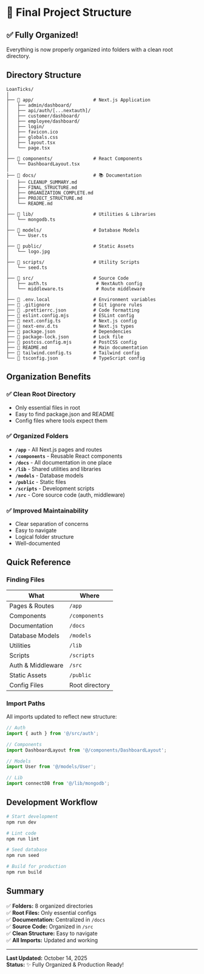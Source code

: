 # 📂 Final Project Structure

## ✅ Fully Organized!

Everything is now properly organized into folders with a clean root directory.

## Directory Structure

```
LoanTicks/
│
├── 📁 app/                      # Next.js Application
│   ├── admin/dashboard/
│   ├── api/auth/[...nextauth]/
│   ├── customer/dashboard/
│   ├── employee/dashboard/
│   ├── login/
│   ├── favicon.ico
│   ├── globals.css
│   ├── layout.tsx
│   └── page.tsx
│
├── 📁 components/               # React Components
│   └── DashboardLayout.tsx
│
├── 📁 docs/                     # 📚 Documentation
│   ├── CLEANUP_SUMMARY.md
│   ├── FINAL_STRUCTURE.md
│   ├── ORGANIZATION_COMPLETE.md
│   ├── PROJECT_STRUCTURE.md
│   └── README.md
│
├── 📁 lib/                      # Utilities & Libraries
│   └── mongodb.ts
│
├── 📁 models/                   # Database Models
│   └── User.ts
│
├── 📁 public/                   # Static Assets
│   └── logo.jpg
│
├── 📁 scripts/                  # Utility Scripts
│   └── seed.ts
│
├── 📁 src/                      # Source Code
│   ├── auth.ts                  # NextAuth config
│   └── middleware.ts            # Route middleware
│
├── 📄 .env.local                # Environment variables
├── 📄 .gitignore                # Git ignore rules
├── 📄 .prettierrc.json          # Code formatting
├── 📄 eslint.config.mjs         # ESLint config
├── 📄 next.config.ts            # Next.js config
├── 📄 next-env.d.ts             # Next.js types
├── 📄 package.json              # Dependencies
├── 📄 package-lock.json         # Lock file
├── 📄 postcss.config.mjs        # PostCSS config
├── 📄 README.md                 # Main documentation
├── 📄 tailwind.config.ts        # Tailwind config
└── 📄 tsconfig.json             # TypeScript config
```

## Organization Benefits

### ✅ Clean Root Directory
- Only essential files in root
- Easy to find package.json and README
- Config files where tools expect them

### ✅ Organized Folders
- **`/app`** - All Next.js pages and routes
- **`/components`** - Reusable React components
- **`/docs`** - All documentation in one place
- **`/lib`** - Shared utilities and libraries
- **`/models`** - Database models
- **`/public`** - Static files
- **`/scripts`** - Development scripts
- **`/src`** - Core source code (auth, middleware)

### ✅ Improved Maintainability
- Clear separation of concerns
- Easy to navigate
- Logical folder structure
- Well-documented

## Quick Reference

### Finding Files

| What | Where |
|------|-------|
| Pages & Routes | `/app` |
| Components | `/components` |
| Documentation | `/docs` |
| Database Models | `/models` |
| Utilities | `/lib` |
| Scripts | `/scripts` |
| Auth & Middleware | `/src` |
| Static Assets | `/public` |
| Config Files | Root directory |

### Import Paths

All imports updated to reflect new structure:

```typescript
// Auth
import { auth } from '@/src/auth';

// Components
import DashboardLayout from '@/components/DashboardLayout';

// Models
import User from '@/models/User';

// Lib
import connectDB from '@/lib/mongodb';
```

## Development Workflow

```bash
# Start development
npm run dev

# Lint code
npm run lint

# Seed database
npm run seed

# Build for production
npm run build
```

## Summary

✅ **Folders:** 8 organized directories  
✅ **Root Files:** Only essential configs  
✅ **Documentation:** Centralized in `/docs`  
✅ **Source Code:** Organized in `/src`  
✅ **Clean Structure:** Easy to navigate  
✅ **All Imports:** Updated and working  

---

**Last Updated:** October 14, 2025  
**Status:** ✨ Fully Organized & Production Ready!

